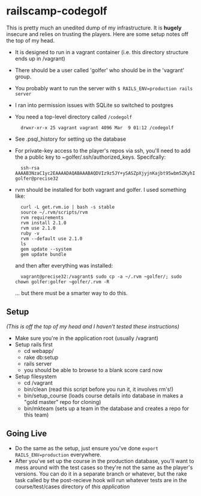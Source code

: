 railscamp-codegolf
==================

This is pretty much an unedited dump of my infrastructure. It is **hugely** insecure and relies on trusting the players. Here are some setup notes off the top of my head.

* It is designed to run in a vagrant container (i.e. this directory structure ends up in /vagrant)
* There should be a user called 'golfer' who should be in the 'vagrant' group.
* You probably want to run the server with `$ RAILS_ENV=production rails server`
* I ran into permission issues with SQLite so switched to postgres
* You need a top-level directory called `/codegolf`

        drwxr-xr-x 25 vagrant vagrant 4096 Mar  9 01:12 /codegolf

* See .psql_history for setting up the database
* For private-key access to the player's repos via ssh, you'll need to add the a public key to ~golfer/.ssh/authorized_keys. Specifcally:

        ssh-rsa AAAAB3NzaC1yc2EAAAADAQABAAABAQDVIz9z5JY+ySASZpXjyjnKajbt95wbm5ZKyhIG1JjOIykgj2E3XdVYk3pk4wgSuwkZj0yI7k4yxsdACN6TlCKmENvTTbpniRXSjRcmxxLTu10wFUnVz/FwknqLA6YEDn4QibSwsq8Hm8rLjTemGouk11oCZUDg+0o24F61h0aXPq26ehuMkdy9L8UPgHCGEkZ68Mjt21wWLUlo+xQHWleWQG16oq6oKgLhJRWZQjA5ZdI19jjOdLvEnw1AfUWZpri242l5D3/NXbFgPzwhpu9wmt76GSUQNNthDRaFMzBhcCC43XpkJPdjsWqHKl/kLSic/n/aPHPMjqMr1wpJolZ9 golfer@precise32

* rvm should be installed for both vagrant and golfer. I used something like:

        curl -L get.rvm.io | bash -s stable
        source ~/.rvm/scripts/rvm
        rvm requirements
        rvm install 2.1.0
        rvm use 2.1.0
        ruby -v
        rvm --default use 2.1.0
        ls
        gem update --system
        gem update bundle

    and then after everything was installed:

        vagrant@precise32:/vagrant$ sudo cp -a ~/.rvm ~golfer/; sudo chown golfer:golfer ~golfer/.rvm -R

    ... but there must be a smarter way to do this.

## Setup

*(This is off the top of my head and I haven't tested these instructions)*

* Make sure you're in the application root (usually /vagrant)
* Setup rails first
  * cd webapp/
  * rake db:setup
  * rails server
  * you should be able to browse to a blank score card now
* Setup filesystem
  * cd /vagrant
  * bin/clean (read this script before you run it, it involves rm's!)
  * bin/setup_course (loads course details into database in makes a "gold master" repo for cloning)
  * bin/mkteam (sets up a team in the database and creates a repo for this team)

## Going Live

* Do the same as the setup, just ensure you've done `export RAILS_ENV=production` everywhere.
* After you've set up the course in the production database, you'll want to mess around with the test cases so they're not the same as the player's versions. You can do it in a separate branch or whatever, but the rake task called by the post-recieve hook will run whatever tests are in the course/test/cases directory of *this application*

